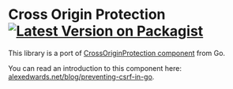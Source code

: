 # Cross Origin Protection [![Latest Version on Packagist](https://img.shields.io/packagist/v/alexsoft/cross-origin-protection.svg?style=flat)](https://packagist.org/packages/alexsoft/cross-origin-protection)

This library is a port of [CrossOriginProtection component][cross-origin-protection-component] from Go.

You can read an introduction to this component here: [alexedwards.net/blog/preventing-csrf-in-go][alexedwards-intro].

[cross-origin-protection-component]: https://pkg.go.dev/net/http#CrossOriginProtection
[alexedwards-intro]: https://www.alexedwards.net/blog/preventing-csrf-in-go
